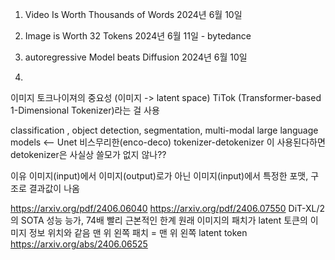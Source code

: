 1. Video Is Worth Thousands of Words
2024년 6월 10일

2. Image is Worth 32 Tokens 
2024년 6월 11일 - bytedance

3. autoregressive Model beats Diffusion
2024년 6월 10일

1.
이미지 토크나이져의 중요성 (이미지 -> latent space)
TiTok (Transformer-based 1-Dimensional Tokenizer)라는 걸 사용

classification , object detection, segmentation, multi-modal large language
models <-- Unet 비스무리한(enco-deco) tokenizer-detokenizer 이 사용된다하면
detokenizer은 사실상 쓸모가 없지 않나??

이유 
이미지(input)에서 이미지(output)로가 아닌 이미지(input)에서 특정한 포맷, 구조로 결과값이 나옴 

https://arxiv.org/pdf/2406.06040
https://arxiv.org/pdf/2406.07550
DiT-XL/2의 SOTA 성능 능가, 74배 빨리
근본적인 한계 
원래 이미지의 패치가 latent 토큰의 이미지 정보 위치와 같음
맨 위 왼쪽 패치 = 맨 위 왼쪽 latent token 
https://arxiv.org/abs/2406.06525
